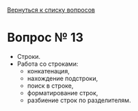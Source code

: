 [Вернуться к списку вопросов](../questions.md)
# Вопрос № 13

* Строки. 
* Работа со строками: 
  * конкатенация, 
  * нахождение подстроки, 
  * поиск в строке, 
  * форматирование строк, 
  * разбиение строк по разделителям.